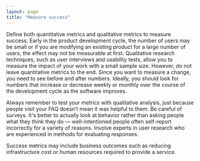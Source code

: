 ```yaml
---
layout: page
title: "Measure success"
---
```

Define both quantitative metrics and qualitative metrics to measure success. Early in the product development cycle, the number of users may be small or if you are modifying an existing product for a large number of users, the effect may not be measurable at first. Qualitative research techniques, such as user interviews and usability tests, allow you to measure the impact of your work with a small sample size. However, do not leave quantitative metrics to the end. Since you want to measure a change, you need to see before and after numbers. Ideally, you should look for numbers that increase or decrease weekly or monthly over the course of the development cycle as the software improves.

Always remember to test your metrics with qualitative analysis, just because people visit your FAQ doesn’t mean it was helpful to them. Be careful of surveys. It's better to actually look at behavior rather than asking people what they think they do — well-intentioned people often self-report incorrectly for a variety of reasons. Involve experts in user research who are experienced in methods for evaluating responses.

Success metrics may include business outcomes such as reducing infrastructure cost or human resources required to provide a service.
